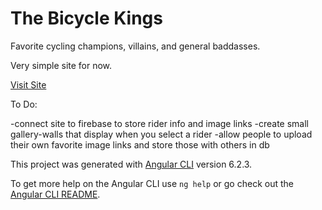 # The Bicycle Kings

Favorite cycling champions, villains, and general baddasses. 

Very simple site for now. 

[Visit Site](https://kingsofbicycles.com)

To Do: 

-connect site to firebase to store rider info and image links
-create small gallery-walls that display when you select a rider
-allow people to upload their own favorite image links and store those with others in db




This project was generated with [Angular CLI](https://github.com/angular/angular-cli) version 6.2.3.


To get more help on the Angular CLI use `ng help` or go check out the [Angular CLI README](https://github.com/angular/angular-cli/blob/master/README.md).
